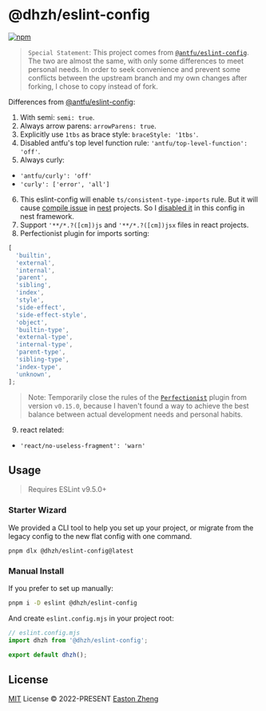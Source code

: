 # @dhzh/eslint-config

[![npm](https://img.shields.io/npm/v/@dhzh/eslint-config?color=444&label=)](https://npmjs.com/package/@antfu/eslint-config)

> `Special Statement`: This project comes from [`@antfu/eslint-config`](https://github.com/antfu/eslint-config). The two are almost the same, with only some differences to meet personal needs. In order to seek convenience and prevent some conflicts between the upstream branch and my own changes after forking, I chose to copy instead of fork.

Differences from [@antfu/eslint-config](https://github.com/antfu/eslint-config/blob/main/README.md):

1. With semi: `semi: true`.
2. Always arrow parens: `arrowParens: true`.
3. Explicitly use `1tbs` as brace style: `braceStyle: '1tbs'`.
4. Disabled antfu's top level function rule: `'antfu/top-level-function': 'off'`.
5. Always curly:

- `'antfu/curly': 'off'`
- `'curly': ['error', 'all']`

6. This eslint-config will enable `ts/consistent-type-imports` rule. But it will cause [compile issue](https://github.com/typescript-eslint/typescript-eslint/issues/2559) in [nest](https://nestjs.com/) projects. So I [disabled it](https://github.com/typescript-eslint/typescript-eslint/issues/2559#issuecomment-692780580) in this config in nest framework.
7. Support `'**/*.?([cm])js` and `'**/*.?([cm])jsx` files in react projects.
8. Perfectionist plugin for imports sorting:

```js
[
  'builtin',
  'external',
  'internal',
  'parent',
  'sibling',
  'index',
  'style',
  'side-effect',
  'side-effect-style',
  'object',
  'builtin-type',
  'external-type',
  'internal-type',
  'parent-type',
  'sibling-type',
  'index-type',
  'unknown',
];
```

> Note: Temporarily close the rules of the [`Perfectionist`](https://perfectionist.dev/) plugin from version `v0.15.0`, because I haven't found a way to achieve the best balance between actual development needs and personal habits.

9. react related:

- `'react/no-useless-fragment': 'warn'`

## Usage

> Requires ESLint v9.5.0+

### Starter Wizard

We provided a CLI tool to help you set up your project, or migrate from the legacy config to the new flat config with one command.

```shell
pnpm dlx @dhzh/eslint-config@latest
```

### Manual Install

If you prefer to set up manually:

```bash
pnpm i -D eslint @dhzh/eslint-config
```

And create `eslint.config.mjs` in your project root:

```js
// eslint.config.mjs
import dhzh from '@dhzh/eslint-config';

export default dhzh();
```

## License

[MIT](./LICENSE) License &copy; 2022-PRESENT [Easton Zheng](https://github.com/eastonzh)
